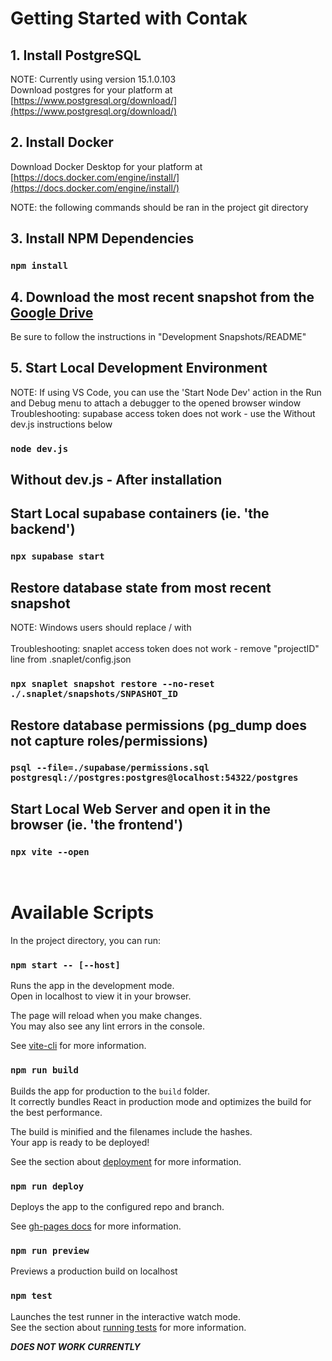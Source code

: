 # Getting Started with Contak

## 1. Install PostgreSQL
NOTE: Currently using version 15.1.0.103
<br>
Download postgres for your platform at [https://www.postgresql.org/download/](https://www.postgresql.org/download/)

## 2. Install Docker

Download Docker Desktop for your platform at [https://docs.docker.com/engine/install/](https://docs.docker.com/engine/install/)

NOTE: the following commands should be ran in the project git directory
## 3. Install NPM Dependencies

### `npm install`

## 4. Download the most recent snapshot from the [Google Drive](https://drive.google.com/drive/folders/1qPBcYSMn-wFF5MfYE8ibuoCdjmojQCwV?usp=sharing)

Be sure to follow the instructions in "Development Snapshots/README" 

## 5. Start Local Development Environment

NOTE: If using VS Code, you can use the 'Start Node Dev' action in the Run and Debug menu to 
attach a debugger to the opened browser window
<br>
Troubleshooting: supabase access token does not work - use the Without dev.js instructions below
### `node dev.js`

## Without dev.js - After installation

## Start Local supabase containers (ie. 'the backend')
### `npx supabase start`

## Restore database state from most recent snapshot
NOTE: Windows users should replace / with \
<br>
Troubleshooting: snaplet access token does not work - remove "projectID" line from .snaplet/config.json
### `npx snaplet snapshot restore --no-reset ./.snaplet/snapshots/SNPASHOT_ID`

## Restore database permissions (pg_dump does not capture roles/permissions)
### `psql --file=./supabase/permissions.sql postgresql://postgres:postgres@localhost:54322/postgres`

## Start Local Web Server and open it in the browser (ie. 'the frontend')
### `npx vite --open`

<br>

# Available Scripts

In the project directory, you can run:

### `npm start -- [--host]`

Runs the app in the development mode.\
Open in localhost to view it in your browser.

The page will reload when you make changes.\
You may also see any lint errors in the console.

See [vite-cli](https://vitejs.dev/guide/cli.html) for more information.


### `npm run build`

Builds the app for production to the `build` folder.\
It correctly bundles React in production mode and optimizes the build for the best performance.

The build is minified and the filenames include the hashes.\
Your app is ready to be deployed!

See the section about [deployment](https://facebook.github.io/create-react-app/docs/deployment) for more information.


### `npm run deploy`

Deploys the app to the configured repo and branch.

See [gh-pages docs](https://github.com/gitname/react-gh-pages#deploying-a-react-app-to-github-pages) for more information.

### `npm run preview`

Previews a production build on localhost


### `npm test`

Launches the test runner in the interactive watch mode.\
See the section about [running tests](https://facebook.github.io/create-react-app/docs/running-tests) for more information.

***DOES NOT WORK CURRENTLY***
